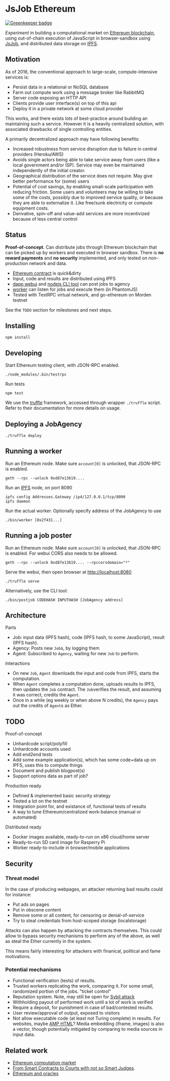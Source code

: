 # JsJob Ethereum

[![Greenkeeper badge](https://badges.greenkeeper.io/flowhub/jsjob-ethereum.svg)](https://greenkeeper.io/)

*Experiment* in building a computational market on [Ethereum blockchain](https://ethereum.org),
using out-of-chain execution of JavaScript in browser-sandbox using [JsJob](https://github.com/the-grid/jsjob),
and distributed data storage on [IPFS](https://ipfs.io/).

## Motivation

As of 2016, the conventional approach to large-scale, compute-intensive services is:

* Persist data in a relational or NoSQL database
* Farm out compute work using a message broker like RabbitMQ
* Server code exposing an HTTP API
* Clients provide user interface(s) on top of this api
* Deploy it in a private network at some cloud provider

This works, and there exists lots of best-practice around building an maintaining such a service.
However it is a heavily centralized solution, with associated drawbacks of single controlling entities.

A primarily decentralized approach may have following benefits:

* Increased robustness from service disruption due to failure in central providers (Heroku/AWS)
* Avoids single actors being able to take service away from users (like a local government and/or ISP).
Service may even be maintained independently of the initial creator.
* Geographical distribution of the service does not require. May give better performance for (some) users
* Potential of cost savings, by enabling small-scale participation with reducing friction.
Some users and volunteers may be willing to take some of the costs, possibly due to improved service quality,
or because they are able to externalize it. Like free/sunk electricity or compute equipment costs.
* Derivative, spin-off and value-add services are more incentivized because of less central control


## Status

**Proof-of-concept**. Can distribute jobs through Ethereum blockchain that can be picked up by workers and executed in browser sandbox.
There is **no reward payments** and **no security** implemented, and only tested on non-production network and data.

* [Ethereum contract](./contracts/JobAgency.sol) is quick&dirty
* Input, code and results are distributed using IPFS
* [dapp webui](./app/javascript/app.coffee) and [nodejs CLI tool](./worker/postjob) can post jobs to agency
* [worker](./src/worker.coffee) can listen for jobs and execute them (in PhantomJS)
* Tested with TestRPC virtual network, and go-ethereum on Morden testnet

See the `TODO` section for milestones and next steps.

## Installing

    npm install

## Developing

Start Ethereum testing client, with JSON-RPC enabled. 

    ./node_modules/.bin/testrpc

Run tests

    npm test

We use the [truffle](https://github.com/ConsenSys/truffle) framework, accessed through wrapper `./truffle` script.
Refer to their documentation for more details on usage.

## Deploying a JobAgency

    ./truffle deploy

## Running a worker

Run an Ethereum node. Make sure `account[0]` is unlocked, that JSON-RPC is enabled.

    geth --rpc --unlock 0xd87e13619....

Run an [IPFS](https://github.com/ipfs/go-ipfs) node, on port 8090
    
    ipfs config Addresses.Gateway /ip4/127.0.0.1/tcp/8090
    ipfs daemon

Run the actual worker. Optionally specify address of the JobAgency to use

    ./bin/worker [0x2f431...]

## Running a job poster

Run an Ethereum node.
Make sure `account[0]` is unlocked, that JSON-RPC is enabled.
For webui CORS also needs to be allowed.

    geth --rpc --unlock 0xd87e13619.... --rpccorsdomain="*"

Serve the webui, then open browser at [http://localhost:8080](http://localhost:8080)

    ./truffle serve

Alternatively, use the CLI tool:

    ./bin/postjob CODEHASH INPUTHASH [JobAgency address]

## Architecture

Parts

* Job: input data (IPFS hash), code (IPFS hash, to some JavaScript), result (IPFS hash).
* Agency: Posts new `Job`s, by logging them
* Agent: Subscribed to `Agency`, waiting for new `Job` to perform.

Interactions

* On new `Job`, `Agent` downloads the input and code from IPFS, starts the computation.
* When `Agent` completes a computation done, uploads results to IPFS, then updates the `Job` contract.
The `Job`verifies the result, and assuming it was correct, credits the `Agent`.
* Once in a while (eg weekly or when above N credits), the `Agency` pays out the credits of `Agent`s as Ether.

## TODO

Proof-of-concept

* Unhardcode script/polyfill
* Unhardcode accounts used
* Add end2end tests
* Add some example application(s),
which has some code+data up on IPFS, uses this to compute things
* Document and publish blogpost(s)
* Support options data as part of job?

Production ready

* Defined & implemented basic security strategy
* Tested a lot on the testnet
* Integration point for, and existance of, functional tests of results
* A way to tune Ethereum/centralized work-balance (manual or automated)

Distributed ready

* Docker images available, ready-to-run on x86 cloud/home server
* Ready-to-run SD card image for Rasperry Pi
* Worker ready-to-include in browser/mobile applications


## Security

### Threat model

In the case of producing webpages, an attacker returning bad results could for instance:

* Put ads on pages
* Put in obscene content
* Remove some or all content, for censoring or denial-of-service
* Try to steal credentials from host-scoped storage (localstorage)

Attacks can also happen by attacking the contracts themselves.
This could allow to bypass security mechanisms to perform any of the above,
as well as steal the Ether currently in the system.

This means fairly interesting for attackers with finanical, political and fame motivations.


### Potential mechanisms

* Functional verification (tests) of results.
* Trusted workers replicating the work, comparing it.
For some small, randomized portion of the jobs. "ticket control"
* Reputation system. Note, may still be open for [Sybil attack](https://en.wikipedia.org/wiki/Sybil_attack)
* Withholding payout of performed work until a lot of work is verified
* Require a deposit, for punishment in case of bad/contested results.
* User review/approval of output, exposed to visitors
* Not allow executable code (at least not Turing complete) in results.
For websites, maybe [AMP HTML](https://www.ampproject.org/)? Media embedding (iframe, images) is also a vector, though potentially mitigated by comparing to media sources in input data.


## Related work

* [Ethereum computation market](https://github.com/pipermerriam/ethereum-computation-market)
* [From Smart Contracts to Courts with not so Smart Judges](https://blog.ethereum.org/2016/02/17/smart-contracts-courts-not-smart-judges/).
* [Ethereum and oracles](https://blog.ethereum.org/2014/07/22/ethereum-and-oracles/)

